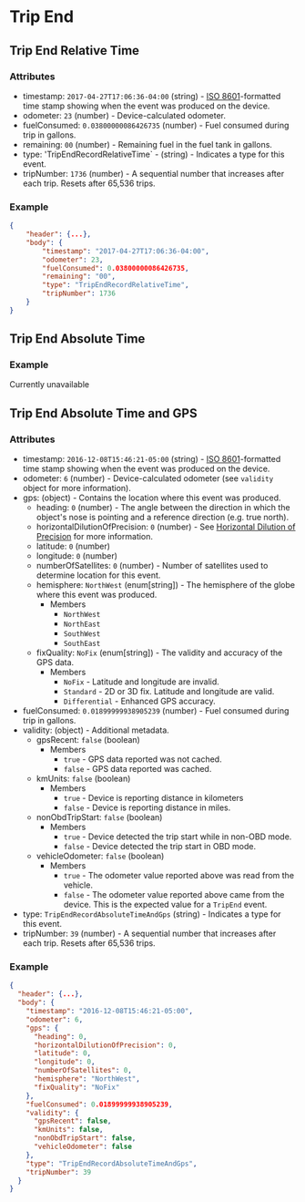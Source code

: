 # Trip End

## <a name="trip-end-relative-time"></a> Trip End Relative Time

### Attributes

- timestamp: `2017-04-27T17:06:36-04:00` (string) - [ISO 8601](https://en.wikipedia.org/wiki/ISO_8601)-formatted time stamp showing when the event was produced on the device.
- odometer: `23` (number) - Device-calculated odometer.
- fuelConsumed: `0.03800000086426735` (number) - Fuel consumed during trip in gallons. 
- remaining: `00` (number) - Remaining fuel in the fuel tank in gallons.
- type: 'TripEndRecordRelativeTime` - (string) - Indicates a type for this event.
- tripNumber: `1736` (number) - A sequential number that increases after each trip. Resets after 65,536 trips.


### Example

```json
{
    "header": {...},
    "body": {
        "timestamp": "2017-04-27T17:06:36-04:00",
        "odometer": 23,
        "fuelConsumed": 0.03800000086426735,
        "remaining": "00",
        "type": "TripEndRecordRelativeTime",
        "tripNumber": 1736
    }
}
```

## <a name="trip-end-absolute-time"></a> Trip End Absolute Time

### Example

Currently unavailable

## <a name="trip-end-absolute-time-gps"></a> Trip End Absolute Time and GPS

### Attributes
- timestamp: `2016-12-08T15:46:21-05:00` (string) - [ISO 8601](https://en.wikipedia.org/wiki/ISO_8601)-formatted time stamp showing when the event was produced on the device.
- odometer: `6` (number) - Device-calculated odometer (see `validity` object for more information).
- gps: (object) - Contains the location where this event was produced.
  - heading: `0` (number) - The angle between the direction in which the object's nose is pointing and a reference direction (e.g. true north).
  - horizontalDilutionOfPrecision: `0` (number) - See [Horizontal Dilution of Precision](../horizontal-dillution-of-precision.md) for more information.
  - latitude: `0` (number)
  - longitude: `0` (number)
  - numberOfSatellites: `0` (number) - Number of satellites used to determine location for this event.
  - hemisphere: `NorthWest` (enum[string]) - The hemisphere of the globe where this event was produced.
    - Members
      - `NorthWest`
      - `NorthEast`
      - `SouthWest`
      - `SouthEast`
  - fixQuality: `NoFix` (enum[string]) - The validity and accuracy of the GPS data.
    - Members
      - `NoFix` - Latitude and longitude are invalid.
      - `Standard` - 2D or 3D fix. Latitude and longitude are valid.
      - `Differential` - Enhanced GPS accuracy.
- fuelConsumed: `0.01899999938905239` (number) - Fuel consumed during trip in gallons. 
- validity: (object) - Additional metadata.
  - gpsRecent: `false` (boolean) 
    - Members
      - `true` - GPS data reported was not cached.
      - `false` - GPS data reported was cached.
  - kmUnits: `false` (boolean) 
    - Members
      - `true` - Device is reporting distance in kilometers
      - `false` - Device is reporting distance in miles.
  - nonObdTripStart: `false` (boolean) 
    - Members
      - `true` - Device detected the trip start while in non-OBD mode.
      - `false` - Device detected the trip start in OBD mode.
  - vehicleOdometer: `false` (boolean) 
    - Members
      - `true` - The odometer value reported above was read from the vehicle.
      - `false` - The odometer value reported above came from the device. This is the expected value for a `TripEnd` event.
- type: `TripEndRecordAbsoluteTimeAndGps` (string) - Indicates a type for this event.
- tripNumber: `39` (number) - A sequential number that increases after each trip. Resets after 65,536 trips.


### Example

```json
{
  "header": {...},
  "body": {
    "timestamp": "2016-12-08T15:46:21-05:00",
    "odometer": 6,
    "gps": {
      "heading": 0,
      "horizontalDilutionOfPrecision": 0,
      "latitude": 0,
      "longitude": 0,
      "numberOfSatellites": 0,
      "hemisphere": "NorthWest",
      "fixQuality": "NoFix"
    },
    "fuelConsumed": 0.01899999938905239,
    "validity": {
      "gpsRecent": false,
      "kmUnits": false,
      "nonObdTripStart": false,
      "vehicleOdometer": false
    },
    "type": "TripEndRecordAbsoluteTimeAndGps",
    "tripNumber": 39
  }
}
```
